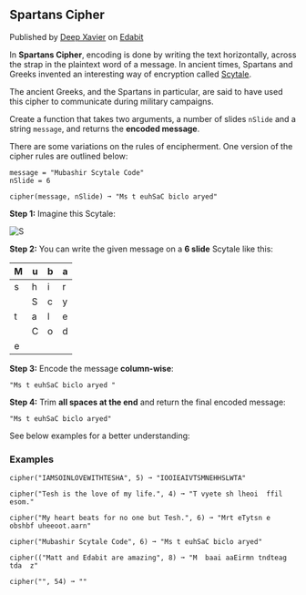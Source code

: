 Spartans Cipher
---------------

Published by [Deep Xavier](https://edabit.com/user/a777e8chPvJkY3tKa) on [Edabit](https://edabit.com/challenge/KXs93N4RX6jNSsgCr)

In **Spartans Cipher**, encoding is done by writing the text horizontally, across the strap in the plaintext word of a message. In ancient times, Spartans and Greeks invented an interesting way of encryption called [Scytale](https://en.wikipedia.org/wiki/Scytale).

The ancient Greeks, and the Spartans in particular, are said to have used this cipher to communicate during military campaigns.

Create a function that takes two arguments, a number of slides `nSlide` and a string `message`, and returns the **encoded message**.

There are some variations on the rules of encipherment. One version of the cipher rules are outlined below:

    message = "Mubashir Scytale Code"
    nSlide = 6
    
    cipher(message, nSlide) ➞ "Ms t euhSaC biclo aryed"

**Step 1:** Imagine this Scytale:

![S](https://edabit-challenges.s3.amazonaws.com/199px-Skytale.png)

**Step 2:** You can write the given message on a **6 slide** Scytale like this:

| M | u | b | a |
|---|---|---|---|
| s | h | i | r |
|   | S | c | y |
| t | a | l | e |
|   | C | o | d |
| e |   |   |   |

**Step 3:** Encode the message **column-wise**:

    "Ms t euhSaC biclo aryed "

**Step 4:** Trim **all spaces at the end** and return the final encoded message:

    "Ms t euhSaC biclo aryed"

See below examples for a better understanding:

### Examples

    cipher("IAMSOINLOVEWITHTESHA", 5) ➞ "IOOIEAIVTSMNEHHSLWTA"
    
    cipher("Tesh is the love of my life.", 4) ➞ "T vyete sh lheoi  ffil esom."
    
    cipher("My heart beats for no one but Tesh.", 6) ➞ "Mrt eTytsn e   obshbf uheeoot.aarn"
    
    cipher("Mubashir Scytale Code", 6) ➞ "Ms t euhSaC biclo aryed"
    
    cipher(("Matt and Edabit are amazing", 8) ➞ "M  baai aaEirmn tndteag tda  z"
    
    cipher("", 54) ➞ ""